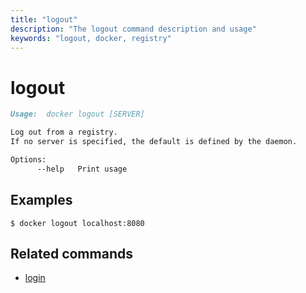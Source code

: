 ```yaml
---
title: "logout"
description: "The logout command description and usage"
keywords: "logout, docker, registry"
---
```


# logout

```markdown
Usage:  docker logout [SERVER]

Log out from a registry.
If no server is specified, the default is defined by the daemon.

Options:
      --help   Print usage
```

## Examples

```console
$ docker logout localhost:8080
```

## Related commands

* [login](login.md)
